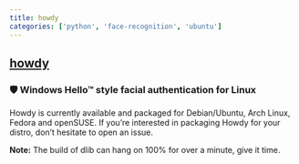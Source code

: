 ```yaml
---
title: howdy
categories: ['python', 'face-recognition', 'ubuntu']
---
```

## [howdy](https://github.com/boltgolt/howdy)

### 🛡️ Windows Hello™ style facial authentication for Linux


Howdy is currently available and packaged for Debian/Ubuntu, Arch Linux, Fedora and openSUSE. If you’re interested in packaging Howdy for your distro, don’t hesitate to open an issue.

**Note:** The build of dlib can hang on 100% for over a minute, give it time.

